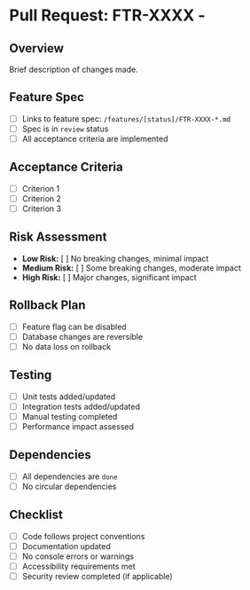 # Pull Request: FTR-XXXX - <Feature Title>

## Overview
Brief description of changes made.

## Feature Spec
- [ ] Links to feature spec: `/features/[status]/FTR-XXXX-*.md`
- [ ] Spec is in `review` status
- [ ] All acceptance criteria are implemented

## Acceptance Criteria
- [ ] Criterion 1
- [ ] Criterion 2
- [ ] Criterion 3

## Risk Assessment
- **Low Risk:** [ ] No breaking changes, minimal impact
- **Medium Risk:** [ ] Some breaking changes, moderate impact
- **High Risk:** [ ] Major changes, significant impact

## Rollback Plan
- [ ] Feature flag can be disabled
- [ ] Database changes are reversible
- [ ] No data loss on rollback

## Testing
- [ ] Unit tests added/updated
- [ ] Integration tests added/updated
- [ ] Manual testing completed
- [ ] Performance impact assessed

## Dependencies
- [ ] All dependencies are `done`
- [ ] No circular dependencies

## Checklist
- [ ] Code follows project conventions
- [ ] Documentation updated
- [ ] No console errors or warnings
- [ ] Accessibility requirements met
- [ ] Security review completed (if applicable)
